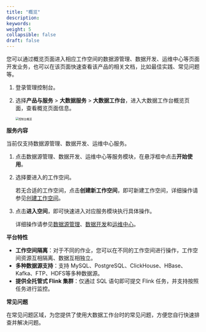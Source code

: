 ```yaml
---
title: "概览"
description:  
keywords: 
weight: 5
collapsible: false
draft: false
---
```

   
您可以通过概览页面进入相应工作空间的数据源管理、数据开发、运维中心等页面开发业务，也可以在该页面快速查看该产品的相关文档，比如最佳实践、常见问题等。

1. 登录管理控制台。
2. 选择**产品与服务** > **大数据服务** > **大数据工作台**，进入大数据工作台概览页面，查看概览页面信息。
   
   <img src="../../_images/console_overview.png" alt="控制台概览" style="zoom:50%;" />

**服务内容**

当前仅支持数据源管理、数据开发、运维中心服务。

1. 点击数据源管理、数据开发、运维中心等服务模块，在悬浮框中点击**开始使用**。
2. 选择要进入的工作空间。   
   
   若无合适的工作空间，点击**创建新工作空间**，即可新建工作空间，详细操作请参见[创建工作空间](../../prepare/create_workspace/)。

3. 点击**进入空间**，即可快速进入对应服务模块执行具体操作。   
   
   详细操作请参见[数据源管理](../data_up_cloud/data_summary/)、[数据开发](../data_development/summary/)和[运维中心](../operation_maintence/summary/)。

**平台特性**

- **工作空间隔离**：对于不同的作业，您可以在不同的工作空间进行操作，工作空间资源互相隔离、数据互相独立。
- **多种数据源支持**：支持 MySQL、PostgreSQL、ClickHouse、HBase、Kafka、FTP、HDFS等多种数据源。
- **提供全托管式 Flink 集群**：仅通过 SQL 语句即可提交 Flink 任务，并支持按照任务进行监控。

**常见问题**

在常见问题区域，为您提供了使用大数据工作台时的常见问题，方便您自行快速排查并解决问题。

    